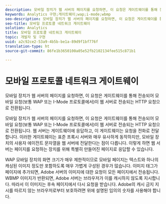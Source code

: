 ```yaml
---
description: 모바일 장치가 웹 서버의 페이지를 요청하면, 이 요청은 게이트웨이를 통해 전송되어 모바일 요청(보통 WAP 또는 I-Mode 프로토콜에서)이 웹 서버로 전송되는 HTTP 요청으로 전환됩니다.
keywords: Analytics 구현;게이트웨이;wap;i-mode;wbmp
seo-description: 모바일 장치가 웹 서버의 페이지를 요청하면, 이 요청은 게이트웨이를 통해 전송되어 모바일 요청(보통 WAP 또는 I-Mode 프로토콜에서)이 웹 서버로 전송되는 HTTP 요청으로 전환됩니다.
seo-title: 모바일 프로토콜 네트워크 게이트웨이
solution: Analytics
title: 모바일 프로토콜 네트워크 게이트웨이
topic: 개발자 및 구현
uuid: a2c92ce2-53a9-4b5b-be1a-89d9f1bf776f
translation-type: ht
source-git-commit: 86fe1b3650100a05e52fb2102134fee515c871b1

---
```



# 모바일 프로토콜 네트워크 게이트웨이

모바일 장치가 웹 서버의 페이지를 요청하면, 이 요청은 게이트웨이를 통해 전송되어 모바일 요청(보통 WAP 또는 I-Mode 프로토콜에서)이 웹 서버로 전송되는 HTTP 요청으로 전환됩니다.

모바일 장치가 웹 서버의 페이지를 요청하면, 이 요청은 게이트웨이를 통해 전송되어 모바일 요청(보통 WAP 또는 I-Mode 프로토콜에서)이 웹 서버로 전송되는 HTTP 요청으로 전환됩니다. 웹 서버는 게이트웨이에 응답하고, 이 게이트웨이는 요청을 전화로 전달합니다. 이러한 게이트웨이는 표준 프록시 서버와 매우 유사하게 동작하지만, 모바일 장치의 사용자 에이전트 문자열을 웹 서버에 전달한다는 점이 다릅니다. 이렇게 하면 웹 서버는 페이지를 요청하는 장치를 위해 특별히 만들어진 페이지로 응답할 수 있습니다.

WAP 모바일 장치의 화면 크기가 매우 제한적이므로 모바일 페이지는 텍스트와 하나의 캐싱된 이미지 정도만 포함하도록 매우 가볍게 구성된 경우가 많습니다. 이미지 태그가 페이지에 추가되면, Adobe 서버의 이미지에 대한 요청이 모든 페이지에서 전송됩니다. WBMP 이미지가 반환되면, Adobe 서버는 브라우저가 이를 캐시하지 않도록 지시합니다. 따라서 이 이미지는 후속 페이지에서 다시 요청을 받습니다. Adobe의 캐시 금지 지시를 따르지 않는 브라우저로부터 보호하려면 위에 설명된 임의의 숫자를 사용해야 합니다.
